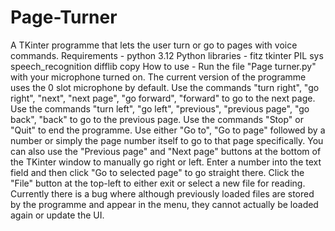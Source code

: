 # Page-Turner
A TKinter programme that lets the user turn or go to pages with voice commands.
Requirements - 
python 3.12
  Python libraries - 
  fitz
  tkinter
  PIL
  sys
  speech_recognition
  difflib
  copy
How to use - 
Run the file "Page turner.py" with your microphone turned on. The current version of the programme uses the 0 slot microphone by default.
Use the commands "turn right", "go right", "next", "next page", "go forward", "forward" to go to the next page.
Use the commands "turn left", "go left", "previous", "previous page", "go back", "back" to go to the previous page.
Use the commands "Stop" or "Quit" to end the programme.
Use either "Go to", "Go to page" followed by a number or simply the page number itself to go to that page specifically.
You can also use the "Previous page" and "Next page" buttons at the bottom of the TKinter window to manually go right or left.
Enter a number into the text field and then click "Go to selected page" to go straight there.
Click the "File" button at the top-left to either exit or select a new file for reading.
Currently there is a bug where although previously loaded files are stored by the programme and appear in the menu, they cannot actually be loaded again or update the UI.
